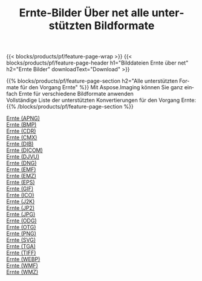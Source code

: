 ﻿---
title: Ernte-Bilder Über net alle unterstützten Bildformate 
weight: 3920
url: /de/net/crop 
lang: de
langdirlevel: 2
locales: zh-hans,ja,it,ru,de,es,fr,nl,id,lt,pl,pt,vi,tr,ko,zh-hant,ar,hi,th,sv,cs,uk,he
description: Mit Aspose.Imaging können Sie ganz einfach Ernte Bilder über net
---

{{< blocks/products/pf/feature-page-wrap >}}
{{< blocks/products/pf/feature-page-header h1="Bilddateien Ernte über net" h2="Ernte Bilder" downloadText="Download" >}}


{{% blocks/products/pf/feature-page-section  h2="Alle unterstützten Formate für den Vorgang Ernte" %}}
Mit Aspose.Imaging können Sie ganz einfach Ernte für verschiedene Bildformate anwenden
<br/>
Vollständige Liste der unterstützten Konvertierungen für den Vorgang Ernte:
{{% /blocks/products/pf/feature-page-section %}}
<div class="container-fluid productfamilypage bg-gray">
    <div class="convertypes bg-gray agp-content section">
        <div class="container">
		<div class="row other-converters">
		    <div class='col-md-2 other-converter remove-lp remove-rp'><a href="/imaging/de/net/crop/apng" >Ernte (APNG)</a></div><div class='col-md-2 other-converter remove-lp remove-rp'><a href="/imaging/de/net/crop/bmp" >Ernte (BMP)</a></div><div class='col-md-2 other-converter remove-lp remove-rp'><a href="/imaging/de/net/crop/cdr" >Ernte (CDR)</a></div><div class='col-md-2 other-converter remove-lp remove-rp'><a href="/imaging/de/net/crop/cmx" >Ernte (CMX)</a></div><div class='col-md-2 other-converter remove-lp remove-rp'><a href="/imaging/de/net/crop/dib" >Ernte (DIB)</a></div><div class='col-md-2 other-converter remove-lp remove-rp'><a href="/imaging/de/net/crop/dicom" >Ernte (DICOM)</a></div><div class='col-md-2 other-converter remove-lp remove-rp'><a href="/imaging/de/net/crop/djvu" >Ernte (DJVU)</a></div><div class='col-md-2 other-converter remove-lp remove-rp'><a href="/imaging/de/net/crop/dng" >Ernte (DNG)</a></div><div class='col-md-2 other-converter remove-lp remove-rp'><a href="/imaging/de/net/crop/emf" >Ernte (EMF)</a></div><div class='col-md-2 other-converter remove-lp remove-rp'><a href="/imaging/de/net/crop/emz" >Ernte (EMZ)</a></div><div class='col-md-2 other-converter remove-lp remove-rp'><a href="/imaging/de/net/crop/eps" >Ernte (EPS)</a></div><div class='col-md-2 other-converter remove-lp remove-rp'><a href="/imaging/de/net/crop/gif" >Ernte (GIF)</a></div><div class='col-md-2 other-converter remove-lp remove-rp'><a href="/imaging/de/net/crop/ico" >Ernte (ICO)</a></div><div class='col-md-2 other-converter remove-lp remove-rp'><a href="/imaging/de/net/crop/j2k" >Ernte (J2K)</a></div><div class='col-md-2 other-converter remove-lp remove-rp'><a href="/imaging/de/net/crop/jp2" >Ernte (JP2)</a></div><div class='col-md-2 other-converter remove-lp remove-rp'><a href="/imaging/de/net/crop/jpg" >Ernte (JPG)</a></div><div class='col-md-2 other-converter remove-lp remove-rp'><a href="/imaging/de/net/crop/odg" >Ernte (ODG)</a></div><div class='col-md-2 other-converter remove-lp remove-rp'><a href="/imaging/de/net/crop/otg" >Ernte (OTG)</a></div><div class='col-md-2 other-converter remove-lp remove-rp'><a href="/imaging/de/net/crop/png" >Ernte (PNG)</a></div><div class='col-md-2 other-converter remove-lp remove-rp'><a href="/imaging/de/net/crop/svg" >Ernte (SVG)</a></div><div class='col-md-2 other-converter remove-lp remove-rp'><a href="/imaging/de/net/crop/tga" >Ernte (TGA)</a></div><div class='col-md-2 other-converter remove-lp remove-rp'><a href="/imaging/de/net/crop/tiff" >Ernte (TIFF)</a></div><div class='col-md-2 other-converter remove-lp remove-rp'><a href="/imaging/de/net/crop/webp" >Ernte (WEBP)</a></div><div class='col-md-2 other-converter remove-lp remove-rp'><a href="/imaging/de/net/crop/wmf" >Ernte (WMF)</a></div><div class='col-md-2 other-converter remove-lp remove-rp'><a href="/imaging/de/net/crop/wmz" >Ernte (WMZ)</a></div>
                </div>
        </div>
    </div>
</div>
<br/>
